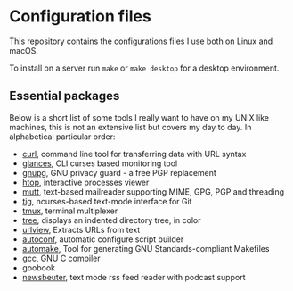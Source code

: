 # Configuration files

This repository contains the configurations files I use both on Linux and macOS.

To install on a server run `make` or `make desktop` for a desktop environment.

## Essential packages

Below is a short list of some tools I really want to have on my UNIX like
machines, this is not an extensive list but covers my day to day. In
alphabetical particular order:

- [curl](http://curl.haxx.se),  command line tool for transferring data with URL syntax
- [glances](https://nicolargo.github.com/glances/),  CLI curses based monitoring tool
- [gnupg](https://www.gnupg.org),  GNU privacy guard - a free PGP replacement
- [htop](http://hisham.hm/htop/),  interactive processes viewer
- [mutt](http://www.mutt.org/),  text-based mailreader supporting MIME, GPG, PGP and threading
- [tig](http://jonas.nitro.dk/tig/),  ncurses-based text-mode interface for Git
- [tmux](https://tmux.github.io/),  terminal multiplexer
- [tree](http://mama.indstate.edu/users/ice/tree/),  displays an indented directory tree, in color
- [urlview](),  Extracts URLs from text
- [autoconf](http://www.gnu.org/software/autoconf/),  automatic configure script builder
- [automake](https://www.gnu.org/software/automake/),  Tool for generating GNU Standards-compliant Makefiles
- gcc, GNU C compiler
- goobook
- [newsbeuter](http://www.newsbeuter.org),  text mode rss feed reader with podcast support
